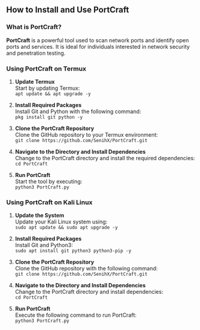 

## **How to Install and Use PortCraft**

### **What is PortCraft?**  
**PortCraft** is a powerful tool used to scan network ports and identify open ports and services. It is ideal for individuals interested in network security and penetration testing.


### **Using PortCraft on Termux**

1. **Update Termux**  
   Start by updating Termux:  
   ``apt update && apt upgrade -y``

2. **Install Required Packages**  
   Install Git and Python with the following command:  
   ``pkg install git python -y``

3. **Clone the PortCraft Repository**  
   Clone the GitHub repository to your Termux environment:  
   ``git clone https://github.com/SenihX/PortCraft.git``

4. **Navigate to the Directory and Install Dependencies**  
   Change to the PortCraft directory and install the required dependencies:  
   ``cd PortCraft``  

5. **Run PortCraft**  
   Start the tool by executing:  
   ``python3 PortCraft.py``


### **Using PortCraft on Kali Linux**

1. **Update the System**  
   Update your Kali Linux system using:  
   ``sudo apt update && sudo apt upgrade -y``

2. **Install Required Packages**  
   Install Git and Python3:  
   ``sudo apt install git python3 python3-pip -y``

3. **Clone the PortCraft Repository**  
   Clone the GitHub repository with the following command:  
   ``git clone https://github.com/SenihX/PortCraft.git``

4. **Navigate to the Directory and Install Dependencies**  
   Change to the PortCraft directory and install dependencies:  
   ``cd PortCraft``  

5. **Run PortCraft**  
   Execute the following command to run PortCraft:  
   ``python3 PortCraft.py``
